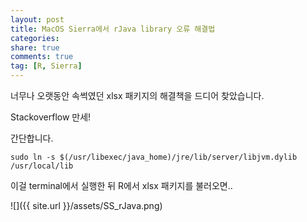 ```yaml
---
layout: post
title: MacOS Sierra에서 rJava library 오류 해결법
categories: 
share: true
comments: true
tag: [R, Sierra]
---
```


너무나 오랫동안 속썩였던 xlsx 패키지의 해결책을 드디어 찾았습니다.

Stackoverflow 만세!

간단합니다.

```shell
sudo ln -s $(/usr/libexec/java_home)/jre/lib/server/libjvm.dylib /usr/local/lib
```

이걸 terminal에서 실행한 뒤 R에서 xlsx 패키지를 불러오면..

![]({{ site.url }}/assets/SS_rJava.png)
